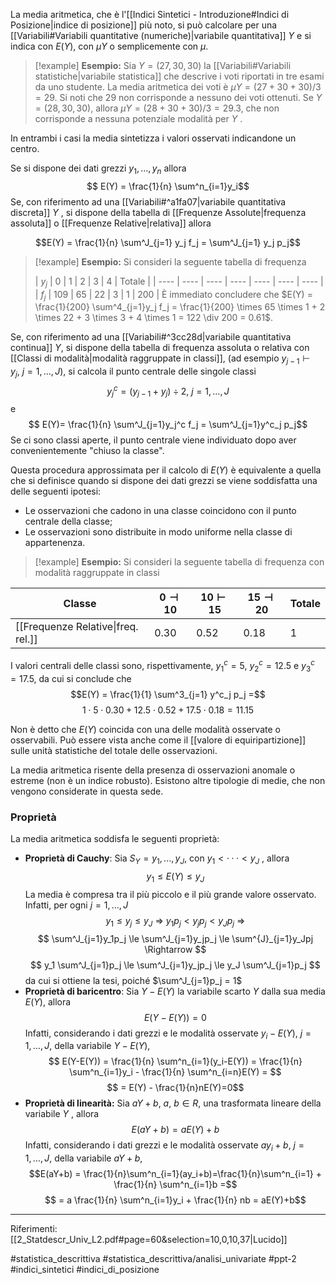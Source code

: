 La media aritmetica, che è l'[[Indici Sintetici - Introduzione#Indici di Posizione|indice di posizione]] più noto, si può calcolare per una [[Variabili#Variabili quantitative (numeriche)|variabile quantitativa]] $Y$ e si indica con $E(Y)$, con $\mu Y$ o semplicemente con $\mu$. 

>[!example] **Esempio:** 
Sia $Y = (27, 30, 30)$ la [[Variabili#Variabili statistiche|variabile statistica]] che descrive i voti riportati in tre esami da uno studente. La media aritmetica dei voti è $\mu Y = (27 + 30 + 30)/3 = 29$. Si noti che 29 non corrisponde a nessuno dei voti ottenuti.
Se $Y = (28, 30, 30)$, allora $\mu Y = (28 + 30 + 30)/3 = 29.3$, che non corrisponde a nessuna potenziale modalità per $Y$ . 
>
In entrambi i casi la media sintetizza i valori osservati indicandone un centro. 

Se si dispone dei dati grezzi $y_1,...,y_n$ allora
$$ E(Y) = \frac{1}{n} \sum^n_{i=1}y_i$$
Se, con riferimento ad una [[Variabili#^a1fa07|variabile quantitativa discreta]] $Y$ , si dispone della tabella di [[Frequenze Assolute|frequenza assoluta]] o [[Frequenze Relative|relativa]] allora

$$E(Y) = \frac{1}{n} \sum^J_{j=1} y_j f_j = \sum^J_{j=1} y_j p_j$$

>[!example] **Esempio:**
Si consideri la seguente tabella di frequenza
>
>| $y_j$ | 0 | 1 | 2 | 3 | 4 | Totale |
| ---- | ---- | ---- | ---- | ---- | ---- | ---- |
| $f_j$ | 109 | 65 | 22 | 3 | 1 | 200 |
È immediato concludere che $E(Y) = \frac{1}{200} \sum^4_{j=1}y_j f_j = \frac{1}{200} \times 65 \times 1 + 2 \times 22 + 3 \times 3 + 4 \times 1 = 122 \div 200 = 0.61$.

Se, con riferimento ad una [[Variabili#^3cc28d|variabile quantitativa continua]] $Y$, si dispone della tabella di frequenza assoluta o relativa con [[Classi di modalità|modalità raggruppate in classi]], (ad esempio $y_{j−1} \vdash y_j,\  j = 1, . . . , J$), si calcola il punto centrale delle singole classi $$y^c_j = (y_{j−1} + y_j ) \div 2,\ j = 1, . . . , J$$ e
$$ E(Y)= \frac{1}{n} \sum^J_{j=1}y_j^c f_j = \sum^J_{j=1}y^c_j p_j$$
Se ci sono classi aperte, il punto centrale viene individuato dopo aver convenientemente "chiuso la classe". 

Questa procedura approssimata per il calcolo di $E(Y)$ è equivalente a quella che si definisce quando si dispone dei dati grezzi se viene soddisfatta una delle seguenti ipotesi:
* Le osservazioni che cadono in una classe coincidono con il punto centrale della classe;
* Le osservazioni sono distribuite in modo uniforme nella classe di appartenenza.

>[!example] **Esempio:**
Si consideri la seguente tabella di frequenza con modalità raggruppate in classi
>
| Classe | $0 \dashv 10$ | $10 \vdash 15$ | $15 \dashv 20$ | Totale |
| ---- | ---- | ---- | ---- | ---- |
| [[Frequenze Relative\|freq. rel.]] | 0.30 | 0.52 | 0.18 | 1 |
I valori centrali delle classi sono, rispettivamente, $y^c_1 = 5$, $y^c_2=12.5$ e $y^c_3=17.5$, da cui si conclude che $$E(Y) = \frac{1}{1} \sum^3_{j=1} y^c_j p_j =$$ 
$$ 1 \cdot 5 \cdot 0.30 + 12.5 \cdot 0.52 + 17.5 \cdot 0.18 = 11.15$$

Non è detto che $E(Y)$ coincida con una delle modalità osservate o osservabili.
Può essere vista anche come il [[valore di equiripartizione]] sulle unità statistiche del totale delle osservazioni. 

La media aritmetica risente della presenza di osservazioni anomale o estreme (non è un indice robusto). Esistono altre tipologie di medie, che non vengono considerate in questa sede.

### Proprietà
La media aritmetica soddisfa le seguenti proprietà:
* **Proprietà di Cauchy**: 
  Sia $S_Y = {y_1, . . . , y_J}$, con $y_1 < · · · < y_J$ , allora $$ y_1 \le E(Y) \le y_J$$
  La media è compresa tra il più piccolo e il più grande valore osservato.
  Infatti, per ogni $j = 1,...,J$ $$y_1 \le y_j \le y_J \ \Rightarrow \ y_1p_j \lt y_jp_j \lt y_Jp_j \ \Rightarrow$$$$ \sum^J_{j=1}y_1p_j \le \sum^J_{j=1}y_jp_j \le \sum^{J}_{j=1}y_Jpj \Rightarrow $$$$ y_1 \sum^J_{j=1}p_j \le \sum^J_{j=1}y_jp_j \le y_J \sum^J_{j=1}p_j $$ da cui si ottiene la tesi, poiché $\sum^J_{j=1}p_j = 1$
* **Proprietà di baricentro**: 
  Sia $Y - E(Y)$ la variabile scarto $Y$ dalla sua media $E(Y)$, allora $$E(Y-E(Y)) = 0$$Infatti, considerando i dati grezzi e le modalità osservate $y_i - E(Y)$, $j = 1,...,J$, della variabile $Y-E(Y)$, $$ E(Y-E(Y)) = \frac{1}{n} \sum^n_{i=1}(y_i-E(Y)) = \frac{1}{n} \sum^n_{i=1}y_i - \frac{1}{n} \sum^n_{i=n}E(Y) = $$$$ = E(Y) - \frac{1}{n}nE(Y)=0$$
* **Proprietà di linearità:** 
  Sia $aY + b,\ a,\ b \in R$, una trasformata lineare della variabile $Y$ , allora $$E(aY+b) = aE(Y)+b$$Infatti, considerando i dati grezzi e le modalità osservate $ay_i + b,\ j= 1,...,J$, della variabile $aY+b$,$$E(aY+b) = \frac{1}{n}\sum^n_{i=1}(ay_i+b)=\frac{1}{n}\sum^n_{i=1} + \frac{1}{n} \sum^n_{i=1}b =$$$$ = a \frac{1}{n} \sum^n_{i=1}y_i + \frac{1}{n} nb = aE(Y)+b$$
---
Riferimenti:
[[2_Statdescr_Univ_L2.pdf#page=60&selection=10,0,10,37|Lucido]]

#statistica_descrittiva 
#statistica_descrittiva/analisi_univariate
#ppt-2 
#indici_sintetici 
#indici_di_posizione